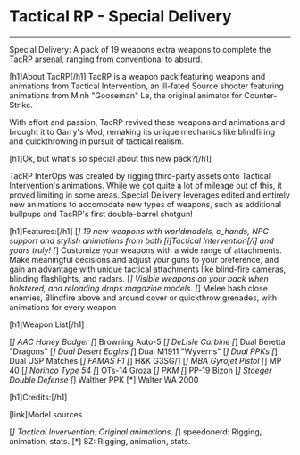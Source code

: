 # Tactical RP - Special Delivery

-------------------------------------------------

Special Delivery: A pack of 19 weapons extra weapons to complete the TacRP arsenal, ranging from conventional to absurd.

[h1]About TacRP[/h1]
TacRP is a weapon pack featuring weapons and animations from Tactical Intervention, an ill-fated Source shooter featuring animations from Minh "Gooseman" Le, the original animator for Counter-Strike.

With effort and passion, TacRP revived these weapons and animations and brought it to Garry's Mod, remaking its unique mechanics like blindfiring and quickthrowing in pursuit of tactical realism.

[h1]Ok, but what's so special about this new pack?[/h1]

TacRP InterOps was created by rigging third-party assets onto Tactical Intervention's animations.  While we got quite a lot of mileage out of this, it proved limiting in some areas.  Special Delivery leverages edited and entirely new animations to accomodate new types of weapons, such as additional bullpups and TacRP's first double-barrel shotgun!

[h1]Features:[/h1]
[*] 19 new weapons with worldmodels, c_hands, NPC support and stylish animations from both [i]Tactical Intervention[/i] and yours truly!
[*] Customize your weapons with a wide range of attachments. Make meaningful decisions and adjust your guns to your preference, and gain an advantage with unique tactical attachments like blind-fire cameras, blinding flashlights, and radars.
[*] Visible weapons on your back when holstered, and reloading drops magazine models.
[*] Melee bash close enemies, Blindfire above and around cover or quickthrow grenades, with animations for every weapon

[h1]Weapon List[/h1]

[*] AAC Honey Badger
[*] Browning Auto-5
[*] DeLisle Carbine
[*] Dual Beretta "Dragons"
[*] Dual Desert Eagles
[*] Dual M1911 "Wyverns"
[*] Dual PPKs
[*] Dual USP Matches
[*] FAMAS F1
[*] H&K G3SG/1
[*] MBA Gyrojet Pistol
[*] MP 40
[*] Norinco Type 54
[*] OTs-14 Groza
[*] PKM
[*] PP-19 Bizon
[*] Stoeger Double Defense
[*] Walther PPK
[*] Walter WA 2000

[h1]Credits:[/h1]

[link]Model sources

[*] Tactical Invervention: Original animations.
[*] speedonerd: Rigging, animation, stats.
[*] 8Z: Rigging, animation, stats.